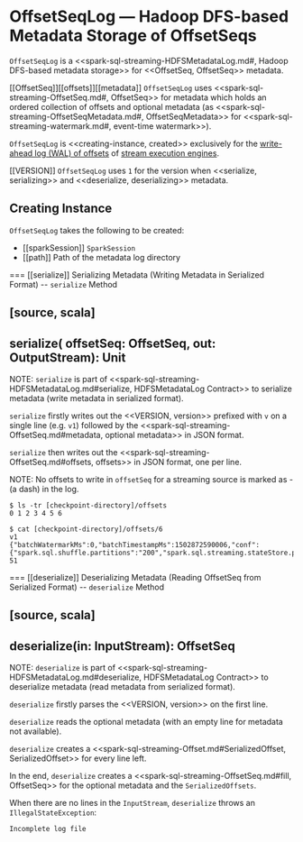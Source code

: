 # OffsetSeqLog &mdash; Hadoop DFS-based Metadata Storage of OffsetSeqs

`OffsetSeqLog` is a <<spark-sql-streaming-HDFSMetadataLog.md#, Hadoop DFS-based metadata storage>> for <<OffsetSeq, OffsetSeq>> metadata.

[[OffsetSeq]][[offsets]][[metadata]]
`OffsetSeqLog` uses <<spark-sql-streaming-OffsetSeq.md#, OffsetSeq>> for metadata which holds an ordered collection of offsets and optional metadata (as <<spark-sql-streaming-OffsetSeqMetadata.md#, OffsetSeqMetadata>> for <<spark-sql-streaming-watermark.md#, event-time watermark>>).

`OffsetSeqLog` is <<creating-instance, created>> exclusively for the [write-ahead log (WAL) of offsets](StreamExecution.md#offsetLog) of [stream execution engines](StreamExecution.md).

[[VERSION]]
`OffsetSeqLog` uses `1` for the version when <<serialize, serializing>> and <<deserialize, deserializing>> metadata.

## Creating Instance

`OffsetSeqLog` takes the following to be created:

* [[sparkSession]] `SparkSession`
* [[path]] Path of the metadata log directory

=== [[serialize]] Serializing Metadata (Writing Metadata in Serialized Format) -- `serialize` Method

[source, scala]
----
serialize(
  offsetSeq: OffsetSeq,
  out: OutputStream): Unit
----

NOTE: `serialize` is part of <<spark-sql-streaming-HDFSMetadataLog.md#serialize, HDFSMetadataLog Contract>> to serialize metadata (write metadata in serialized format).

`serialize` firstly writes out the <<VERSION, version>> prefixed with `v` on a single line (e.g. `v1`) followed by the <<spark-sql-streaming-OffsetSeq.md#metadata, optional metadata>> in JSON format.

`serialize` then writes out the <<spark-sql-streaming-OffsetSeq.md#offsets, offsets>> in JSON format, one per line.

NOTE: No offsets to write in `offsetSeq` for a streaming source is marked as *-* (a dash) in the log.

```
$ ls -tr [checkpoint-directory]/offsets
0 1 2 3 4 5 6

$ cat [checkpoint-directory]/offsets/6
v1
{"batchWatermarkMs":0,"batchTimestampMs":1502872590006,"conf":{"spark.sql.shuffle.partitions":"200","spark.sql.streaming.stateStore.providerClass":"org.apache.spark.sql.execution.streaming.state.HDFSBackedStateStoreProvider"}}
51
```

=== [[deserialize]] Deserializing Metadata (Reading OffsetSeq from Serialized Format) -- `deserialize` Method

[source, scala]
----
deserialize(in: InputStream): OffsetSeq
----

NOTE: `deserialize` is part of <<spark-sql-streaming-HDFSMetadataLog.md#deserialize, HDFSMetadataLog Contract>> to deserialize metadata (read metadata from serialized format).

`deserialize` firstly parses the <<VERSION, version>> on the first line.

`deserialize` reads the optional metadata (with an empty line for metadata not available).

`deserialize` creates a <<spark-sql-streaming-Offset.md#SerializedOffset, SerializedOffset>> for every line left.

In the end, `deserialize` creates a <<spark-sql-streaming-OffsetSeq.md#fill, OffsetSeq>> for the optional metadata and the `SerializedOffsets`.

When there are no lines in the `InputStream`, `deserialize` throws an `IllegalStateException`:

```
Incomplete log file
```
